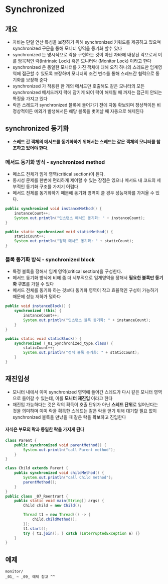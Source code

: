 # Synchronized



## 개요

- 자바는 단일 연산 특성을 보장하기 위해 synchronized 키워드를 제공하고 있으며 synchronized 구문을 통해 모니터 영역을 동기화 할수 있다
- synchronized 는 명시적으로 락을 구현하는 것이 아닌 자바에 내장된 락으로서 이를 암묵적인 락(Intrinsic Lock) 혹은 모니터락 (Monitor Lock) 이라고 한다
- synchronized 은 동일한 모니터를 가진 객체에 대해 오직 하나의 스레드만 임계영역에 접근할 수 있도록 보장하며 모니터의 조건 변수를 통해 스레드간 협력으로 동기화를 보장해 준다
- synchronized 가 적용된 한 개의 메서드만 호출해도 같은 모니터의 모든 synchronized 메서드까지 락에 잠기게 되어 락이 해제될 때 까지는 접근이 안되는 특징을 가지고 있다 
- 락은 스레드가 synchronized 블록에 들어가기 전에 자동 확보되며 정상적이든 비정상적이든 예외가 발생해서든 해당 블록을 벗어날 때 자동으로 해제된다







## synchronized 동기화 

- **스레드 간 객체의 메서드를 동기화하기 위해서는 스레드는 같은 객체의 모니터를 참조하고 있어야 한다.**



### 메서드 동기화 방식 - synchronized method

- 메소드 전체가 임계 영역(critical section)이 된다.
- 동시성 문제를 한번에 편리하게 제어할 수 있는 장점은 있으나 메서드 내 코드의 세부적인 동기화 구조를 가지기 어렵다
- 메서드 전체를 동기화하기 때문에 동기화 영역이 클 경우 성능저하를 가져올 수 있다.

~~~java
public synchronized void instanceMethod() {
    instanceCount++;
    System.out.println("인스턴스 메서드 동기화: " + instanceCount);
}

public static synchronized void staticMethod() {
    staticCount++;
    System.out.println("정적 메서드 동기화: " + staticCount);
}
~~~





### 블록 동기화 방식 - synchronized block

- 특정 블록을 정해서 임계 영역(critical section)을 구성한다.
- 메서드 동기화 방식에 비해 좀 더 세부적으로 임계영역을 정해서 **필요한 블록만 동기화 구조**를 가질 수 있다
- 메서드 전체를 동기화 하는 것보다 동기화 영역이 작고 효율적인 구성이 가능하기 때문에 성능 저하가 덜하다

~~~java
public void instanceBlock() {
    synchronized (this) {
        instanceCount++;
        System.out.println("인스턴스 블록 동기화: " + instanceCount);
    }
}

public static void staticBlock() {
    synchronized (_01_Synchronized_type.class) {
        staticCount++;
        System.out.println("정적 블록 동기화: " + staticCount);
    }
}
~~~







## 재진입성

- 모니터 내에서 이미 synchronized 영역에 들어간 스레드가 다시 같은 모니터 영역으로 들어갈 수 있는데, 이를 **모니터 재진입** 이라고 한다
- 재진입 가능하다는 것은 락의 획득이 호출 단위가 아닌 **스레드 단위**로 일어난다는 것을 의미하며 이미 락을 획득한 스레드는 같은 락을 얻기 위해 대기할 필요 없이 synchronized 블록을 만났을 때 같은 락을 확보하고 진입한다





#### **자식은 부모의 락과 동일한 락을 가지게 된다**

~~~java
class Parent {
    public synchronized void parentMethod() {
        System.out.println("call Parent method");
    }
}

class Child extends Parent {
    public synchronized void childMethod() {
        System.out.println("call Child method");
        parentMethod();
    }
}
public class _07_Reentrant {
    public static void main(String[] args) {
        Child child = new Child();

        Thread t1 = new Thread(() -> {
            child.childMethod();
        });
        t1.start();
        try { t1.join(); } catch (InterruptedException e) {}
    }
}
~~~







## 예제

~~~
monitor/ 
_01_ ~ _09_ 예제 참고 ^^
~~~















